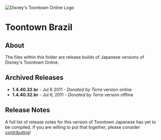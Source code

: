 ![Disney's Toontown Online Logo](https://i.imgur.com/VsBbjC5.png)

# Toontown Brazil

## About

The files within this folder are release builds of Japanese versions of Disney's Toontown Online.

## Archived Releases

* **1.4.40.32.br** - Jul 6 2011 - *Donated by Terra*
  version online
* **1.4.40.32.br** - Jul 6, 2011 - *Donated by Terra*
  version offline

## Release Notes

A full list of release notes for this version of Toontown Japanese has yet to be compiled. If you are willing to put that together, please consider [contributing](../../CONTRIBUTING.md)!
